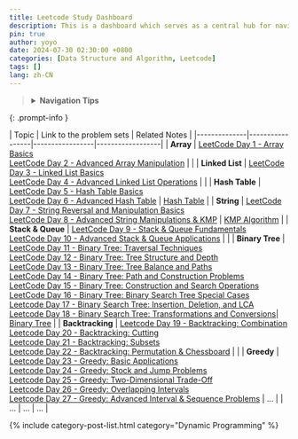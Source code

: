 ```yaml
---
title: Leetcode Study Dashboard
description: This is a dashboard which serves as a central hub for navigating through my LeetCode daily study notes.
pin: true
author: yoyo
date: 2024-07-30 02:30:00 +0800
categories: [Data Structure and Algorithm, Leetcode]
tags: []
lang: zh-CN
---
```


> <details>
>  <summary><strong>Navigation Tips</strong></summary>
>  <ul>
>    <li>Use the <strong>search feature</strong> in your browser (Ctrl + F or Command + F) to quickly find specific days or topics.> > </li>
>    <li>Bookmark this dashboard for easy access in the future.</li>
>  </ul>
> </details>
{: .prompt-info }


| Topic       | Link to the problem sets   | Related Notes |
|--------------|-----------------|-----------------|------------------|
| **Array** | [LeetCode Day 1 - Array Basics](https://yuyulyu.github.io/posts/leetcode-day-1/) <br> [LeetCode Day 2 - Advanced Array Manipulation](https://yuyulyu.github.io/posts/leetcode-day-2/)  |  |
| **Linked List** | [LeetCode Day 3 - Linked List Basics](https://yuyulyu.github.io/posts/leetcode-day-3/) <br> [LeetCode Day 4 - Advanced Linked List Operations](https://yuyulyu.github.io/posts/leetcode-day-4/)  | |
| **Hash Table** | [LeetCode Day 5 - Hash Table Basics](https://yuyulyu.github.io/posts/leetcode-day-5/) <br> [LeetCode Day 6 - Advanced Hash Table](https://yuyulyu.github.io/posts/leetcode-day-6/) |  [Hash Table](https://yuyulyu.github.io/posts/hash-table/) |
| **String** | [LeetCode Day 7 - String Reversal and Manipulation Basics](https://yuyulyu.github.io/posts/leetcode-day-7/) <br> [LeetCode Day 8 - Advanced String Manipulations & KMP](https://yuyulyu.github.io/posts/leetcode-day-8/)  | [KMP Algorithm](https://yuyulyu.github.io/posts/kmp/) |
| **Stack & Queue** | [LeetCode Day 9 - Stack & Queue Fundamentals](https://yuyulyu.github.io/posts/leetcode-day-9/) <br> [LeetCode Day 10 - Advanced Stack & Queue Applications](https://yuyulyu.github.io/posts/leetcode-day-10/) |  |
| **Binary Tree** | [LeetCode Day 11 - Binary Tree: Traversal Techniques](https://yuyulyu.github.io/posts/leetcode-day-11/) <br> [LeetCode Day 12 - Binary Tree: Tree Structure and Depth](https://yuyulyu.github.io/posts/leetcode-day-12/) <br> [LeetCode Day 13 - Binary Tree: Tree Balance and Paths](https://yuyulyu.github.io/posts/leetcode-day-13/)<br> [LeetCode Day 14 - Binary Tree: Path and Construction Problems](https://yuyulyu.github.io/posts/leetcode-day-14/) <br> [LeetCode Day 15 - Binary Tree: Construction and Search Operations](https://yuyulyu.github.io/posts/leetcode-day-15/)<br>[LeetCode Day 16 - Binary Tree: Binary Search Tree Special Cases](https://yuyulyu.github.io/posts/leetcode-day-16/)<br>[Leetcode Day 17 - Binary Search Tree: Insertion, Deletion, and LCA](https://yuyulyu.github.io/posts/leetcode-day-17/)<br>[Leetcode Day 18 - Binary Search Tree: Transformations and Conversions](https://yuyulyu.github.io/posts/leetcode-day-18/)| [Binary Tree](https://yuyulyu.github.io/posts/binary-tree/) |
| **Backtracking** | [Leetcode Day 19 - Backtracking: Combination](https://yuyulyu.github.io/posts/leetcode-day-19/)<br>[Leetcode Day 20 - Backtracking: Cutting](https://yuyulyu.github.io/posts/leetcode-day-20/)<br>[Leetcode Day 21 - Backtracking: Subsets](https://yuyulyu.github.io/posts/leetcode-day-21/)<br>[Leetcode Day 22 - Backtracking: Permutation & Chessboard](https://yuyulyu.github.io/posts/leetcode-day-22/)            |              |
| **Greedy**          | [Leetcode Day 23 - Greedy: Basic Applications](https://yuyulyu.github.io/posts/leetcode-day-23/)<br>[Leetcode Day 24 - Greedy: Stock and Jump Problems](https://yuyulyu.github.io/posts/leetcode-day-24/)<br>[Leetcode Day 25 - Greedy:  Two-Dimensional Trade-Off](https://yuyulyu.github.io/posts/leetcode-day-25/)<br>[Leetcode Day 26 - Greedy: Overlapping Intervals](https://yuyulyu.github.io/posts/leetcode-day-26/)<br>[Leetcode Day 27 - Greedy: Advanced Interval & Sequence Problems](https://yuyulyu.github.io/posts/leetcode-day-27/)             | ...             | 
| ...          | ...             | ...             | 


{% include category-post-list.html category="Dynamic Programming" %}


